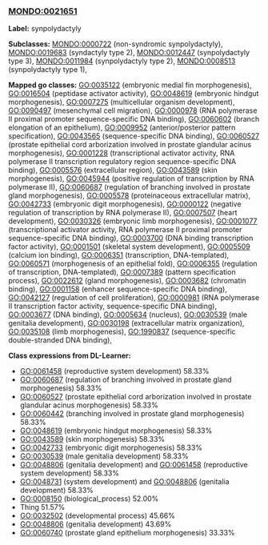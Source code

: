 
### [MONDO:0021651](http://purl.obolibrary.org/obo/MONDO_0021651)
**Label:** synpolydactyly

**Subclasses:** [MONDO:0000722](http://purl.obolibrary.org/obo/MONDO_0000722) (non-syndromic synpolydactyly), [MONDO:0019683](http://purl.obolibrary.org/obo/MONDO_0019683) (syndactyly type 2), [MONDO:0012447](http://purl.obolibrary.org/obo/MONDO_0012447) (synpolydactyly type 3), [MONDO:0011984](http://purl.obolibrary.org/obo/MONDO_0011984) (synpolydactyly type 2), [MONDO:0008513](http://purl.obolibrary.org/obo/MONDO_0008513) (synpolydactyly type 1), 

**Mapped go classes:** [GO:0035122](http://purl.obolibrary.org/obo/GO_0035122) (embryonic medial fin morphogenesis), [GO:0016504](http://purl.obolibrary.org/obo/GO_0016504) (peptidase activator activity), [GO:0048619](http://purl.obolibrary.org/obo/GO_0048619) (embryonic hindgut morphogenesis), [GO:0007275](http://purl.obolibrary.org/obo/GO_0007275) (multicellular organism development), [GO:0090497](http://purl.obolibrary.org/obo/GO_0090497) (mesenchymal cell migration), [GO:0000978](http://purl.obolibrary.org/obo/GO_0000978) (RNA polymerase II proximal promoter sequence-specific DNA binding), [GO:0060602](http://purl.obolibrary.org/obo/GO_0060602) (branch elongation of an epithelium), [GO:0009952](http://purl.obolibrary.org/obo/GO_0009952) (anterior/posterior pattern specification), [GO:0043565](http://purl.obolibrary.org/obo/GO_0043565) (sequence-specific DNA binding), [GO:0060527](http://purl.obolibrary.org/obo/GO_0060527) (prostate epithelial cord arborization involved in prostate glandular acinus morphogenesis), [GO:0001228](http://purl.obolibrary.org/obo/GO_0001228) (transcriptional activator activity, RNA polymerase II transcription regulatory region sequence-specific DNA binding), [GO:0005576](http://purl.obolibrary.org/obo/GO_0005576) (extracellular region), [GO:0043589](http://purl.obolibrary.org/obo/GO_0043589) (skin morphogenesis), [GO:0045944](http://purl.obolibrary.org/obo/GO_0045944) (positive regulation of transcription by RNA polymerase II), [GO:0060687](http://purl.obolibrary.org/obo/GO_0060687) (regulation of branching involved in prostate gland morphogenesis), [GO:0005578](http://purl.obolibrary.org/obo/GO_0005578) (proteinaceous extracellular matrix), [GO:0042733](http://purl.obolibrary.org/obo/GO_0042733) (embryonic digit morphogenesis), [GO:0000122](http://purl.obolibrary.org/obo/GO_0000122) (negative regulation of transcription by RNA polymerase II), [GO:0007507](http://purl.obolibrary.org/obo/GO_0007507) (heart development), [GO:0030326](http://purl.obolibrary.org/obo/GO_0030326) (embryonic limb morphogenesis), [GO:0001077](http://purl.obolibrary.org/obo/GO_0001077) (transcriptional activator activity, RNA polymerase II proximal promoter sequence-specific DNA binding), [GO:0003700](http://purl.obolibrary.org/obo/GO_0003700) (DNA binding transcription factor activity), [GO:0001501](http://purl.obolibrary.org/obo/GO_0001501) (skeletal system development), [GO:0005509](http://purl.obolibrary.org/obo/GO_0005509) (calcium ion binding), [GO:0006351](http://purl.obolibrary.org/obo/GO_0006351) (transcription, DNA-templated), [GO:0060571](http://purl.obolibrary.org/obo/GO_0060571) (morphogenesis of an epithelial fold), [GO:0006355](http://purl.obolibrary.org/obo/GO_0006355) (regulation of transcription, DNA-templated), [GO:0007389](http://purl.obolibrary.org/obo/GO_0007389) (pattern specification process), [GO:0022612](http://purl.obolibrary.org/obo/GO_0022612) (gland morphogenesis), [GO:0003682](http://purl.obolibrary.org/obo/GO_0003682) (chromatin binding), [GO:0001158](http://purl.obolibrary.org/obo/GO_0001158) (enhancer sequence-specific DNA binding), [GO:0042127](http://purl.obolibrary.org/obo/GO_0042127) (regulation of cell proliferation), [GO:0000981](http://purl.obolibrary.org/obo/GO_0000981) (RNA polymerase II transcription factor activity, sequence-specific DNA binding), [GO:0003677](http://purl.obolibrary.org/obo/GO_0003677) (DNA binding), [GO:0005634](http://purl.obolibrary.org/obo/GO_0005634) (nucleus), [GO:0030539](http://purl.obolibrary.org/obo/GO_0030539) (male genitalia development), [GO:0030198](http://purl.obolibrary.org/obo/GO_0030198) (extracellular matrix organization), [GO:0035108](http://purl.obolibrary.org/obo/GO_0035108) (limb morphogenesis), [GO:1990837](http://purl.obolibrary.org/obo/GO_1990837) (sequence-specific double-stranded DNA binding), 

**Class expressions from DL-Learner:**

- [GO:0061458](http://purl.obolibrary.org/obo/GO_0061458) (reproductive system development) 58.33%
- [GO:0060687](http://purl.obolibrary.org/obo/GO_0060687) (regulation of branching involved in prostate gland morphogenesis) 58.33%
- [GO:0060527](http://purl.obolibrary.org/obo/GO_0060527) (prostate epithelial cord arborization involved in prostate glandular acinus morphogenesis) 58.33%
- [GO:0060442](http://purl.obolibrary.org/obo/GO_0060442) (branching involved in prostate gland morphogenesis) 58.33%
- [GO:0048619](http://purl.obolibrary.org/obo/GO_0048619) (embryonic hindgut morphogenesis) 58.33%
- [GO:0043589](http://purl.obolibrary.org/obo/GO_0043589) (skin morphogenesis) 58.33%
- [GO:0042733](http://purl.obolibrary.org/obo/GO_0042733) (embryonic digit morphogenesis) 58.33%
- [GO:0030539](http://purl.obolibrary.org/obo/GO_0030539) (male genitalia development) 58.33%
- [GO:0048806](http://purl.obolibrary.org/obo/GO_0048806) (genitalia development) and [GO:0061458](http://purl.obolibrary.org/obo/GO_0061458) (reproductive system development) 58.33%
- [GO:0048731](http://purl.obolibrary.org/obo/GO_0048731) (system development) and [GO:0048806](http://purl.obolibrary.org/obo/GO_0048806) (genitalia development) 58.33%
- [GO:0008150](http://purl.obolibrary.org/obo/GO_0008150) (biological_process) 52.00%
- Thing 51.57%
- [GO:0032502](http://purl.obolibrary.org/obo/GO_0032502) (developmental process) 45.66%
- [GO:0048806](http://purl.obolibrary.org/obo/GO_0048806) (genitalia development) 43.69%
- [GO:0060740](http://purl.obolibrary.org/obo/GO_0060740) (prostate gland epithelium morphogenesis) 33.33%


